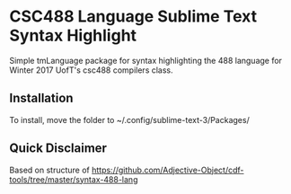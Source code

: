 # CSC488 Language Sublime Text Syntax Highlight

Simple tmLanguage package for syntax highlighting the 488 language for Winter 2017 UofT's 
csc488 compilers class.

## Installation

To install, move the folder to ~/.config/sublime-text-3/Packages/

## Quick Disclaimer

Based on structure of 
https://github.com/Adjective-Object/cdf-tools/tree/master/syntax-488-lang
